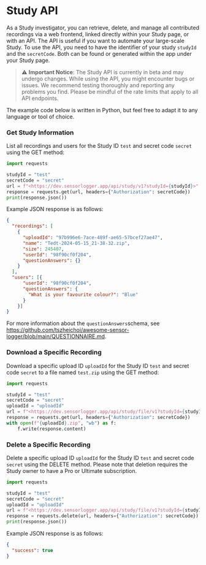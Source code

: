 # Study API

As a Study investigator, you can retrieve, delete, and manage all contributed recordings via a web frontend, linked directly within your Study page, or with an API. The API is useful if you want to automate your large-scale Study. To use the API, you need to have the identifier of your study `studyId` and the `secretCode`. Both can be found or generated within the app under your Study page.   

> ⚠️ **Important Notice**: The Study API is currently in beta and may undergo changes. While using the API, you might encounter bugs or issues. We recommend testing thoroughly and reporting any problems you find. Please be mindful of the rate limits that apply to all API endpoints.

The example code below is written in Python, but feel free to adapt it to any language or tool of choice.

### Get Study Information

List all recordings and users for the Study ID `test` and secret code `secret` using the GET method:

```python
import requests

studyId = "test"
secretCode = "secret"
url = f"<https://dev.sensorlogger.app/api/study/v1?studyId={studyId}>"
response = requests.get(url, headers={"Authorization": secretCode})
print(response.json())

```

Example JSON response is as follows:

```json
{
  "recordings": [
    {
      "uploadId": "97b996e6-7ace-489f-ae65-57bcef27ae47",
      "name": "Tedt-2024-05-15_21-38-32.zip",
      "size": 245407,
      "userId": "98f90cf0f204",
      "questionAnswers": {}
    }
  ],
  "users": [{
      "userId": "98f90cf0f204",
      "questionAnswers": {
        "What is your favourite colour?": "Blue"
      }
    }]
}
```

For more information about the `questionAnswers`schema, see https://github.com/tszheichoi/awesome-sensor-logger/blob/main/QUESTIONNAIRE.md. 

### Download a Specific Recording

Download a specific upload ID `uploadId` for the Study ID `test` and secret code `secret` to a file named `test.zip` using the GET method:

```python
import requests

studyId = "test"
secretCode = "secret"
uploadId = "uploadId"
url = f"<https://dev.sensorlogger.app/api/study/file/v1?studyId={studyId}&uploadId={uploadId}>"
response = requests.get(url, headers={"Authorization": secretCode})
with open(f"{uploadId}.zip", "wb") as f:
    f.write(response.content)

```

### Delete a Specific Recording

Delete a specific upload ID `uploadId` for the Study ID `test` and secret code `secret` using the DELETE method. Please note that deletion requires the Study owner to have a Pro or Ultimate subscription.

```python
import requests

studyId = "test"
secretCode = "secret"
uploadId = "uploadId"
url = f"<https://dev.sensorlogger.app/api/study/file/v1?studyId={studyId}&uploadId={uploadId}>"
response = requests.delete(url, headers={"Authorization": secretCode})
print(response.json())

```

Example JSON response is as follows:

```json
{
  "success": true
}

```

